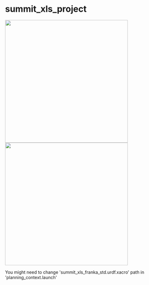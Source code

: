 # summit_xls_project
<img src = "https://github.com/jeonsuhyun/summit_xls/assets/84551536/db314c2d-84c9-41ba-b8b0-53123b2d95c5.png" width="400" height="400"/> 
<img src = "https://github.com/jeonsuhyun/summit_xls/assets/84551536/a3cedc43-80dd-49fa-991f-f6ccad3444ce.png" width="400" height="400"/>

You might need to change 'summit_xls_franka_std.urdf.xacro' path in 'planning_context.launch' 
